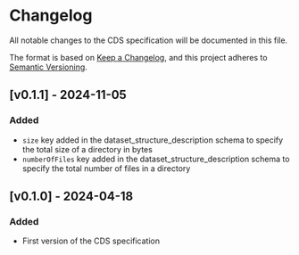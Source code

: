 # Changelog

All notable changes to the CDS specification will be documented in this file.

The format is based on [Keep a Changelog](https://keepachangelog.com/en/1.0.0/),
and this project adheres to [Semantic Versioning](https://semver.org/spec/v2.0.0.html).

## [v0.1.1] - 2024-11-05

### Added

- `size` key added in the dataset_structure_description schema to specify the total size of a directory in bytes
- `numberOfFiles` key added in the dataset_structure_description schema to specify the total number of files in a directory

## [v0.1.0] - 2024-04-18

### Added

- First version of the CDS specification
